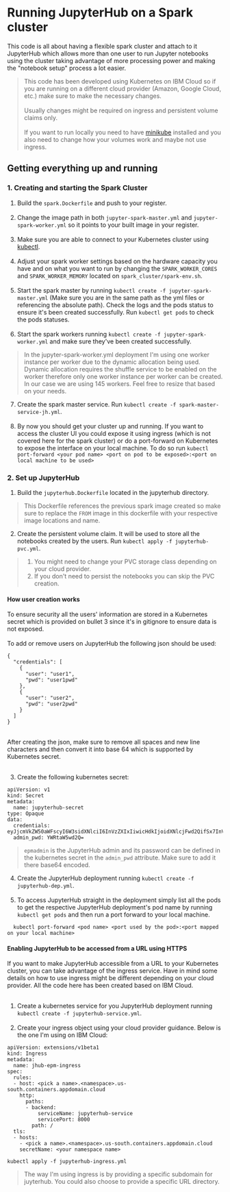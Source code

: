 # Running JupyterHub on a Spark cluster
This code is all about having a flexible spark cluster and attach to it JupyterHub which allows more than one user to run Jupyter notebooks using the cluster taking advantage of more processing power and making the "notebook setup" process a lot easier.

> This code has been developed using Kubernetes on IBM Cloud so if you are running on a different cloud provider (Amazon, Google Cloud, etc.) make sure to make the necessary changes.<BR><BR>
> Usually changes might be required on ingress and persistent volume claims only.<BR><BR>
> If you want to run locally you need to have [minikube](https://github.com/kubernetes/minikube) installed and you also need to change how your volumes work and maybe not use ingress.<BR>

## Getting everything up and running
### 1. Creating and starting the Spark Cluster
1. Build the `spark.Dockerfile` and push to your register.<BR><BR>
2. Change the image path in both `jupyter-spark-master.yml` and `jupyter-spark-worker.yml` so it points to your built image in your register.<BR><BR>
3. Make sure you are able to connect to your Kubernetes cluster using [kubectl](https://kubernetes.io/docs/tasks/tools/install-kubectl/).<BR><BR>
4. Adjust your spark worker settings based on the hardware capacity you have and on what you want to run by changing the `SPARK_WORKER_CORES` and `SPARK_WORKER_MEMORY` located on `spark_cluster/spark-env.sh`.<BR><BR>
5. Start the spark master by running `kubectl create -f jupyter-spark-master.yml` (Make sure you are in the same path as the yml files or referencing the absolute path). Check the logs and the pods status to ensure it's been created successfully. Run `kubectl get pods` to check the pods statuses.<BR><BR>
6. Start the spark workers running `kubectl create -f jupyter-spark-worker.yml` and make sure they've been created successfully.
> In the jupyter-spark-worker.yml deployment I'm using one worker instance per worker due to the dynamic allocation being used. Dynamic allocation requires the shuffle service to be enabled on the worker therefore only one worker instance per worker can be created. In our case we are using 145 workers. Feel free to resize that based on your needs.
7. Create the spark master service. Run `kubectl create -f spark-master-service-jh.yml`.<BR><BR>
8. By now you should get your cluster up and running. If you want to access the cluster UI you could expose it using ingress (which is not covered here for the spark cluster) or do a port-forward on Kubernetes to expose the interface on your local machine. To do so run `kubectl port-forward <your pod name> <port on pod to be exposed>:<port on local machine to be used>`

### 2. Set up JupyterHub
1. Build the `jupyterhub.Dockerfile` located in the jupyterhub directory.
> This Dockerfile references the previous spark image created so make sure to replace the `FROM` image in this dockerfile with your respective image locations and name.

2. Create the persistent volume claim. It will be used to store all the notebooks created by the users. Run `kubectl apply -f jupyterhub-pvc.yml`.
> 1. You might need to change your PVC storage class depending on your cloud provider.
> 2. If you don't need to persist the notebooks you can skip the PVC creation.

#### How user creation works
To ensure security all the users' information are stored in a Kubernetes secret which is provided on bullet 3 since it's in gitignore to ensure data is not exposed.<BR><BR>
To add or remove users on JupyterHub the following json should be used:
```
{
  "credentials": [
    {
      "user": "user1",
      "pwd": "user1pwd"
    },
    {
      "user": "user2",
      "pwd": "user2pwd"
    }
  ]
}
```
<BR>
After creating the json, make sure to remove all spaces and new line characters and then convert it into base 64 which is supported by Kubernetes secret.<BR><BR>

3. Create the following kubernetes secret:

```
apiVersion: v1
kind: Secret
metadata:
  name: jupyterhub-secret
type: Opaque
data:
  credentials: eyJjcmVkZW50aWFscyI6W3sidXNlciI6InVzZXIxIiwicHdkIjoidXNlcjFwd2QifSx7InVzZXIiOiJ1c2VyMiIsInB3ZCI6InVzZXIycHdkIn1dfQ==
  admin_pwd: YWRtaW5wd2Q=
```

> `epmadmin` is the JupyterHub admin and its password can be defined in the kubernetes secret in the `admin_pwd` attribute. Make sure to add it there base64 encoded.

4. Create the JupyterHub deployment running `kubectl create -f jupyterhub-dep.yml`.<BR><BR>
5. To access JupyterHub straight in the deployment simply list all the pods to get the respective JupyterHub deployment's pod name by running `kubectl get pods` and then run a port forward to your local machine.
```
  kubectl port-forward <pod name> <port used by the pod>:<port mapped on your local machine>
```
  
#### Enabling JupyterHub to be accessed from a URL using HTTPS
If you want to make JupyterHub accessible from a URL to your Kubernetes cluster, you can take advantage of the ingress service. Have in mind some details on how to use ingress might be different depending on your cloud provider. All the code here has been created based on IBM Cloud.<BR><BR>
1. Create a kubernetes service for you JupyterHub deployment running `kubectl create -f jupyterhub-service.yml`.<BR><BR>
2. Create your ingress object using your cloud provider guidance.
Below is the one I'm using on IBM Cloud:
```
apiVersion: extensions/v1beta1
kind: Ingress
metadata:
  name: jhub-epm-ingress
spec:
  rules:
  - host: <pick a name>.<namespace>.us-south.containers.appdomain.cloud
    http:
      paths:
      - backend:
          serviceName: jupyterhub-service
          servicePort: 8000
        path: /
  tls:
  - hosts:
    - <pick a name>.<namespace>.us-south.containers.appdomain.cloud
    secretName: <your namespace name>
```
```
kubectl apply -f jupyterhub-ingress.yml
```
> The way I'm using ingress is by providing a specific subdomain for juyterhub. You could also choose to provide a specific URL directory.
